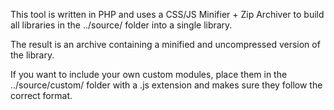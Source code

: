 This tool is written in PHP and uses a CSS/JS Minifier + Zip Archiver to build all libraries in the ../source/ folder into a single library.

The result is an archive containing a minified and uncompressed version of the library. 

If you want to include your own custom modules, place them in the ../source/custom/ folder with a .js extension and makes sure they follow the correct format.

